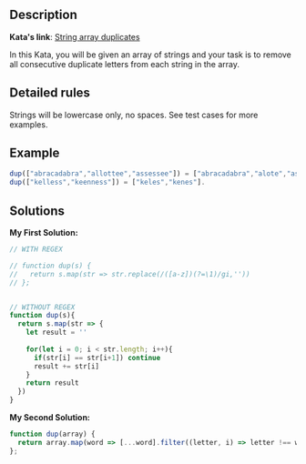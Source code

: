## Description

**Kata's link**: [String array duplicates](https://www.codewars.com/kata/59f08f89a5e129c543000069)

In this Kata, you will be given an array of strings and your task is to remove all consecutive duplicate letters from each string in the array.

## Detailed rules

Strings will be lowercase only, no spaces. See test cases for more examples.

## Example

```js
dup(["abracadabra","allottee","assessee"]) = ["abracadabra","alote","asese"].
dup(["kelless","keenness"]) = ["keles","kenes"].
```

## Solutions

**My First Solution:**


```js
// WITH REGEX

// function dup(s) {
//   return s.map(str => str.replace(/([a-z])(?=\1)/gi,''))
// };


// WITHOUT REGEX
function dup(s){
  return s.map(str => {
    let result = ''
    
    for(let i = 0; i < str.length; i++){
      if(str[i] == str[i+1]) continue
      result += str[i]
    }
    return result
  })
}
```

**My Second Solution:**

```js
function dup(array) {
  return array.map(word => [...word].filter((letter, i) => letter !== word[i + 1]).join(''))
};
```


